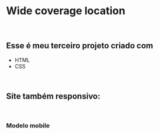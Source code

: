 <h1>Wide coverage location</h1>
<br>
<h2>Esse é meu terceiro projeto criado com  </h2>
<ul><li>HTML</li>
<li>CSS</li>
</ul>
<br>
<h2>Site também responsivo:</h2>
<br>
<h3>Modelo mobile</h3>
<br>
<img src="
